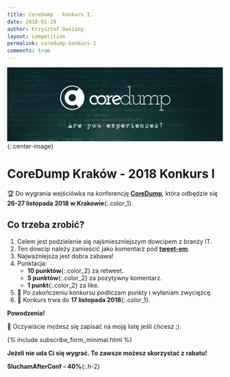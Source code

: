 ```yaml
---
title: CoreDump - konkurs I.
date: 2018-01-29
author: Krzysztof Owsiany
layout: competition
permalink: coredump-konkurs-1
comments: true
---
```

![CoreDump Kraków 2018][coredump-top]{:.center-image}

# CoreDump Kraków - 2018 Konkurs I 
  
🏆 Do wygrania wejściówka na konferencję **[CoreDump]**, która odbędzie się **26-27 listopada 2018 w Krakowie**{:.color_1}.

## Co trzeba zrobić?
1. Celem jest podzielenie się najśmieszniejszym dowcipem z branży IT.
2. Ten dowcip należy zamieścić jako komentarz pod **[tweet-em]**.
3. Najważniejsza jest dobra zabawa!
4. Punktacja:
    * **10 punktów**{:.color_2} za retweet.
    * **5 punktów**{:.color_2} za pozytywny komentarz.
    * **1 punkt**{:.color_2} za like.
5. 💯 Po zakończeniu konkursu podliczam punkty i wyłaniam zwycięzcę.
6. 📆 Konkurs trwa do **17 listopada 2018**{:.color_1}.

**Powodzenia!**

📧 Oczywiście możesz się zapisać na moją listę jeśli chcesz ;).

{% include subscribe_form_minimal.html %}

**Jeżeli nie uda Ci się wygrać. To zawsze możesz skorzystać z rabatu!**

**SluchamAfterConf – 40%**{:.h-2}


[CoreDump]: http://coredump.events/2018/

[coredump-top]: /assets/images/competitions/coredump-krakow/coredump-top.png

[tweet-em]: https://twitter.com/k_owsiany/status/1060257968267112450

